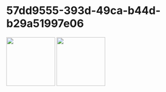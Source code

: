 # 57dd9555-393d-49ca-b44d-b29a51997e06
<img src="https://i.imgur.com/CjGnCNk.png" width="128"/>
<img src="https://i.imgur.com/5ALScsa.png" width="128"/>

